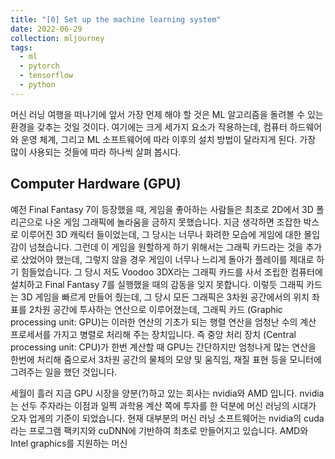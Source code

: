 ```yaml
---
title: "[0] Set up the machine learning system"
date: 2022-06-29
collection: mljourney
tags: 
  - ml
  - pytorch
  - tensorflow
  - python
---
```


머신 러닝 여행을 떠나기에 앞서 가장 먼제 해야 할 것은 ML 알고리즘을 돌려볼 수 있는 환경을 갖추는 것일 것이다. 여기에는 크게 세가지 요소가 작용하는데, 컴퓨터 하드웨어와 운영 체계, 그리고 ML 소프트웨어에 따라 이후의 설치 방법이 달라지게 된다. 가장 많이 사용되는 것들에 따라 하나씩 살펴 봅시다. 

## Computer Hardware (GPU)

예전 Final Fantasy 7이 등장했을 때, 게임을 좋아하는 사람들은 최초로 2D에서 3D 폴리곤으로 나온 게임 그래픽에 놀라움을 금하지 못했습니다. 지금 생각하면 조잡한 박스로 이루어진 3D 캐릭터 들이었는데, 그 당시는 너무나 화려한 모습에 게임에 대한 몰입감이 넘쳤습니다. 그런데 이 게임을 원할하게 하기 위해서는 그래픽 카드라는 것을 추가로 샀었어야 했는데, 그렇지 않을 경우 게임이 너무나 느리게 돌아가 플레이를 제대로 하기 힘들었습니다. 그 당시 저도 Voodoo 3DX라는 그래픽 카드를 사서 조립한 컴퓨터에 설치하고 Final Fantasy 7를 실행했을 때의 감동을 잊지 못합니다. 이렇듯 그래픽 카드는 3D 게임을 빠르게 만들어 줬는데, 그 당시 모든 그래픽은 3차원 공간에서의 위치 좌표를 2차원 공간에 투사하는 연산으로 이루어졌는데, 그래픽 카드 (Graphic processing unit: GPU)는 이러한 연산의 기초가 되는 행렬 연산을 엄청난 수의 계산 프로세서를 가지고 병렬로 처리해 주는 장치입니다. 즉 중앙 처리 장치 (Central processing unit: CPU)가 한번 계산할 때 GPU는 간단하지만 엄청나게 많는 연산을 한번에 처리해 줌으로서 3차원 공간의 물체의 모양 및 움직임, 재질 표현 등을 모니터에 그려주는 일을 했던 것입니다. 

세월이 흘러 지금 GPU 시장을 양분(?)하고 있는 회사는 nvidia와 AMD 입니다. nvidia는 선두 주자라는 이점과 일찍 과학용 계산 쪽에 투자를 한 덕분에 머신 러닝의 시대가 오자 업게의 기준이 되었습니다. 현재 대부분의 머신 러닝 소프트웨어는 nvidia의 cuda라는 프로그램 팩키지와 cuDNN에 기반하여 최초로 만들어지고 있습니다. AMD와 Intel graphics를 지원하는 머신